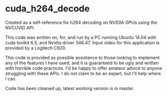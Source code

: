# cuda_h264_decode
Created as a self-reference for h264 decoding on NVIDIA GPUs using the NVCUVID API.

This code was written on, for, and run by a PC running Ubuntu 14.04 with cuda toolkit 6.5, and Nvidia driver 346.47.
Input video for this application is provided by a Logitech C920.

This code is provided as possible assistance to those looking to implement any of the features I have used, and it is guaranteed to be ugly and written with horrible code practices.
I'd be happy to offer amateur advice to anyone struggling with these APIs. I do not claim to be an expert, but I'll help where I can.

Code has been cleaned up, latest working version is in master.